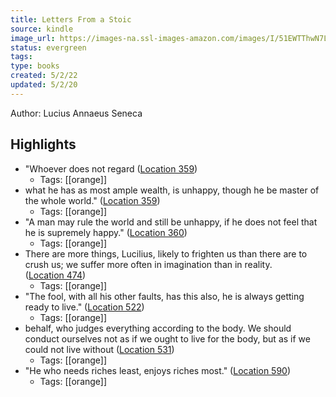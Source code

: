 ```yaml
---
title: Letters From a Stoic
source: kindle
image_url: https://images-na.ssl-images-amazon.com/images/I/51EWTThwN7L._SL200_.jpg
status: evergreen
tags: 
type: books
created: 5/2/22
updated: 5/2/20
---
```


Author: Lucius Annaeus Seneca

## Highlights
- "Whoever does not regard ([Location 359](https://readwise.io/to_kindle?action=open&asin=B06XPQY98Q&location=359))
    - Tags: [[orange]] 
- what he has as most ample wealth, is unhappy, though he be master of the whole world." ([Location 359](https://readwise.io/to_kindle?action=open&asin=B06XPQY98Q&location=359))
    - Tags: [[orange]] 
- "A man may rule the world and still be unhappy, if he does not feel that he is supremely happy." ([Location 360](https://readwise.io/to_kindle?action=open&asin=B06XPQY98Q&location=360))
    - Tags: [[orange]] 
- There are more things, Lucilius, likely to frighten us than there are to crush us; we suffer more often in imagination than in reality. ([Location 474](https://readwise.io/to_kindle?action=open&asin=B06XPQY98Q&location=474))
    - Tags: [[orange]] 
- "The fool, with all his other faults, has this also, he is always getting ready to live." ([Location 522](https://readwise.io/to_kindle?action=open&asin=B06XPQY98Q&location=522))
    - Tags: [[orange]] 
- behalf, who judges everything according to the body. We should conduct ourselves not as if we ought to live for the body, but as if we could not live without ([Location 531](https://readwise.io/to_kindle?action=open&asin=B06XPQY98Q&location=531))
    - Tags: [[orange]] 
- "He who needs riches least, enjoys riches most." ([Location 590](https://readwise.io/to_kindle?action=open&asin=B06XPQY98Q&location=590))
    - Tags: [[orange]] 
